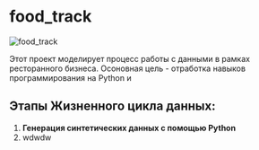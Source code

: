 # food_track

![food_track](https://github.com/user-attachments/assets/e4d75812-c7f7-4929-96ed-733f12168a24)

Этот проект моделирует процесс работы с данными в рамках ресторанного бизнеса. Осоновная цель - отработка навыков программирования на Python и 

## Этапы Жизненного цикла данных:

1. **Генерация синтетических данных с помощью Python**
2. wdwdw
